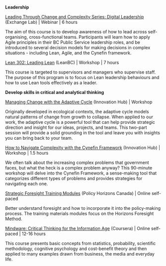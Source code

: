 **Leadership**

[Leading Through Change and Complexity Series: Digital Leadership](https://learning.gov.bc.ca/psc/CHIPSPLM_6/EMPLOYEE/ELM/c/LM_OD_EMPLOYEE_FL.LM_CRS_DTL_FL.GBL?Page=LM_CRS_DTL_FL&Action=U&ForceSearch=Y&LM_CI_ID=18624&TargetFrameName=None) (Exchange Lab) | Webinar | 6 hours

The aim of this course is to develop awareness of how to lead across self-organising, cross-functional teams. Participants will learn how to apply Agile principles in their BC Public Service leadership roles, and be introduced to several decision models for making decisions in complex situations - including Lean, Agile, and the Cynefin framework. 

[Lean 302: Leading Lean](https://gww.gov.bc.ca/node/45660) (LeanBC) | Workshop | 7 hours

This course is targeted to supervisors and managers who supervise staff. The purpose of this program is to focus on Lean leadership behaviours and how to use Lean tools effectively as a leader.

**Develop skills in critical and analytical thinking**

[Managing Change with the Adaptive Cycle](https://gww.gov.bc.ca/groups/innovation-hub/workshops?) (Innovation Hub) | Workshop 

Originally developed in ecological contexts, the adaptive cycle models natural patterns of change from growth to collapse. When applied to our work, the adaptive cycle is a powerful tool that can help provide strategic direction and insight for our ideas, projects, and teams. This two-part session will provide a solid grounding in the tool and leave you with insights you can bring back to your team.  

[How to Navigate Complexity with the Cynefin Framework](https://gww.gov.bc.ca/groups/innovation-hub/workshops?) (Innovation Hub) | Workshop | 1.5 hours

We often talk about the increasing complex problems that government faces, but what the heck is a complex problem anyway? This 90-minute workshop will delve into the Cynefin Framework, a sense-making tool that categorizes different types of problems and provides strategies for navigating each one.

[Strategic Foresight Training Modules](https://horizons.gc.ca/en/resources/) (Policy Horizons Canada) | Online self-paced

Better understand foresight and how to incorporate it into the policy-making process. The training materials modules focus on the Horizons Foresight Method.

[Mindware: Critical Thinking for the Information Age](https://www.coursera.org/learn/mindware#ratings) (Coursera) | Online self-paced | 12-16 hours

This course presents basic concepts from statistics, probability, scientific methodology, cognitive psychology and cost-benefit theory and then applied to many examples drawn from business, the media and everyday life.
